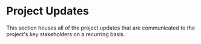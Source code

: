 # Project Updates

This section houses all of the project updates that are communicated to the project's key stakeholders on a recurring basis.
